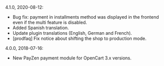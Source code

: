 4.1.0, 2020-08-12:
- Bug fix: payment in installments method was displayed in the frontend even if the multi feature is disabled.
- Added Spanish translation.
- Update plugin translations (English, German and French).
- [prodfaq] Fix notice about shifting the shop to production mode.

4.0.0, 2018-07-16:
- New PayZen payment module for OpenCart 3.x versions.